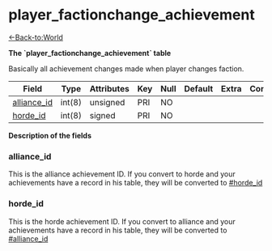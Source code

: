 # player\_factionchange\_achievement

[<-Back-to:World](database-world.md)

**The \`player\_factionchange\_achievement\` table**

Basically all achievement changes made when player changes faction.

| Field            | Type   | Attributes | Key | Null | Default | Extra | Comment |
|------------------|--------|------------|-----|------|---------|-------|---------|
| [alliance_id][1] | int(8) | unsigned   | PRI | NO   |         |       |         |
| [horde_id][2]    | int(8) | signed     | PRI | NO   |         |       |         |

[1]: #alliance_id
[2]: #horde_id

**Description of the fields**

### alliance\_id

This is the alliance achievement ID. If you convert to horde and your achievements have a record in his table, they will be converted to [\#horde\_id](#player_factionchange_achievement-horde_id)

### horde\_id

This is the horde achievement ID. If you convert to alliance and your achievements have a record in his table, they will be converted to [\#alliance\_id](#player_factionchange_achievement-alliance_id)
